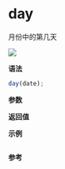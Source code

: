# day

月份中的第几天

![](https://img.shields.io/badge/-Date-blue)

**语法**

```js
day(date);
```

**参数**

**返回值**

**示例**

```js

```

**参考**
